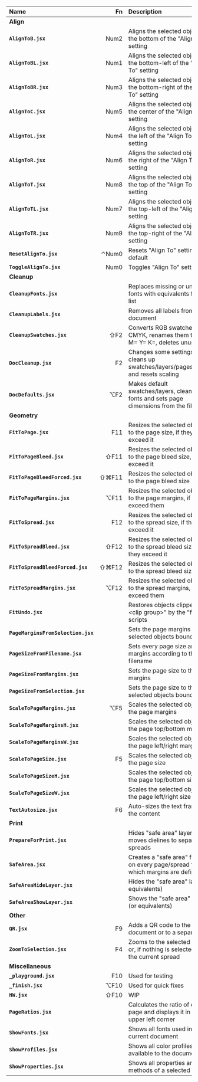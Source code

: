 Name                               |   Fn  | Description
:---                               |  ---: | :---
**Align**                                  |
**`AlignToB.jsx`**                 |  Num2 | Aligns the selected objects to the bottom of the "Align To" setting
**`AlignToBL.jsx`**                |  Num1 | Aligns the selected objects to the bottom-left of the "Align To" setting
**`AlignToBR.jsx`**                |  Num3 | Aligns the selected objects to the bottom-right of the "Align To" setting
**`AlignToC.jsx`**                 |  Num5 | Aligns the selected objects to the center of the "Align To" setting
**`AlignToL.jsx`**                 |  Num4 | Aligns the selected objects to the left of the "Align To" setting
**`AlignToR.jsx`**                 |  Num6 | Aligns the selected objects to the right of the "Align To" setting
**`AlignToT.jsx`**                 |  Num8 | Aligns the selected objects to the top of the "Align To" setting
**`AlignToTL.jsx`**                |  Num7 | Aligns the selected objects to the top-left of the "Align To" setting
**`AlignToTR.jsx`**                |  Num9 | Aligns the selected objects to the top-right of the "Align To" setting
**`ResetAlignTo.jsx`**             | ⌃Num0 | Resets "Align To" setting to default
**`ToggleAlignTo.jsx`**            |  Num0 | Toggles "Align To" setting
**Cleanup**                                |
**`CleanupFonts.jsx`**             |       | Replaces missing or unwanted fonts with equivalents from a list
**`CleanupLabels.jsx`**            |       | Removes all labels from the document
**`CleanupSwatches.jsx`**          |   ⇧F2 | Converts RGB swatches to CMYK, renames them to C= M= Y= K=, deletes unused
**`DocCleanup.jsx`**               |    F2 | Changes some settings, cleans up swatches/layers/pages/guides and resets scaling
**`DocDefaults.jsx`**              |   ⌥F2 | Makes default swatches/layers, cleans up fonts and sets page dimensions from the filename
**Geometry**                               |
**`FitToPage.jsx`**                |   F11 | Resizes the selected objects to the page size, if they exceed it
**`FitToPageBleed.jsx`**           |  ⇧F11 | Resizes the selected objects to the page bleed size, if they exceed it
**`FitToPageBleedForced.jsx`**     | ⇧⌘F11 | Resizes the selected objects to the page bleed size
**`FitToPageMargins.jsx`**         |  ⌥F11 | Resizes the selected objects to the page margins, if they exceed them
**`FitToSpread.jsx`**              |   F12 | Resizes the selected objects to the spread size, if they exceed it
**`FitToSpreadBleed.jsx`**         |  ⇧F12 | Resizes the selected objects to the spread bleed size, if they exceed it
**`FitToSpreadBleedForced.jsx`**   | ⇧⌘F12 | Resizes the selected objects to the spread bleed size
**`FitToSpreadMargins.jsx`**       |  ⌥F12 | Resizes the selected objects to the spread margins, if they exceed them
**`FitUndo.jsx`**                  |       | Restores objects clipped in "\<clip group\>" by the "fit" scripts
**`PageMarginsFromSelection.jsx`** |       | Sets the page margins to the selected objects bounds
**`PageSizeFromFilename.jsx`**     |       | Sets every page size and margins according to the filename
**`PageSizeFromMargins.jsx`**      |       | Sets the page size to the page margins
**`PageSizeFromSelection.jsx`**    |       | Sets the page size to the selected objects bounds
**`ScaleToPageMargins.jsx`**       |   ⌥F5 | Scales the selected objects to the page margins
**`ScaleToPageMarginsH.jsx`**      |       | Scales the selected objects to the page top/bottom margins
**`ScaleToPageMarginsW.jsx`**      |       | Scales the selected objects to the page left/right margins
**`ScaleToPageSize.jsx`**          |    F5 | Scales the selected objects to the page size
**`ScaleToPageSizeH.jsx`**         |       | Scales the selected objects to the page top/bottom size
**`ScaleToPageSizeW.jsx`**         |       | Scales the selected objects to the page left/right size
**`TextAutosize.jsx`**             |    F6 | Auto-sizes the text frame to the content
**Print**                                  |
**`PrepareForPrint.jsx`**          |       | Hides "safe area" layer and moves dielines to separate spreads
**`SafeArea.jsx`**                 |       | Creates a "safe area" frame, on every page/spread for which margins are defined
**`SafeAreaHideLayer.jsx`**        |       | Hides the "safe area" layer (or equivalents)
**`SafeAreaShowLayer.jsx`**        |       | Shows the "safe area" layer (or equivalents)
**Other**                                  |
**`QR.jsx`**                       |    F9 | Adds a QR code to the current document or to a separate file
**`ZoomToSelection.jsx`**          |    F4 | Zooms to the selected objects or, if nothing is selected, to the current spread
**Miscellaneous**                          |
**`_playground.jsx`**              |   F10 | Used for testing
**`_finish.jsx`**                  |  ⌥F10 | Used for quick fixes
**`HW.jsx`**                       |  ⇧F10 | WIP
**`PageRatios.jsx`**               |       | Calculates the ratio of each page and displays it in the upper left corner
**`ShowFonts.jsx`**                |       | Shows all fonts used in the current document
**`ShowProfiles.jsx`**             |       | Shows all color profiles available to the document
**`ShowProperties.jsx`**           |       | Shows all properties and methods of a selected object

<!-- ⌃⌥⇧⌘ -->